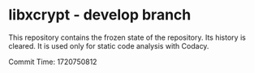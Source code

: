 # libxcrypt - develop branch

This repository contains the frozen state of the repository.
Its history is cleared. It is used only for static code
analysis with Codacy.

Commit Time: 1720750812